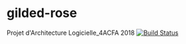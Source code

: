 # gilded-rose
Projet d'Architecture Logicielle_4ACFA 2018
[![Build Status](https://travis-ci.com/benjaminVic/gilded-rose.svg?token=AsVGzYGxNztjw57xxGsa&branch=master)](https://travis-ci.com/benjaminVic/gilded-rose)